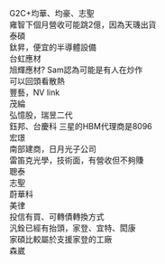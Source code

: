 G2C+均華、均豪、志聖  
雍智下個月營收可能跳2億，因為天璣出貨  
泰碩  
鈦昇，便宜的半導體設備  
台虹應材  
旭輝應材? Sam認為可能是有人在炒作  
可以回頭看散熱  
豐藝，NV link  
茂綸  
弘憶股，瑞昱二代  
鈺邦、台慶科
三星的HBM代理商是8096  
宏璟  
南部建商，日月光子公司  
雷笛克光學，技術面，有營收但不夠賺  
聰泰  
志聖  
蔚華科  
美律  
投信有買、可轉債轉換方式  
汎銓已經有抬頭，家登、宜特、閎康  
家碩比較屬於支援家登的工廠  
森崴